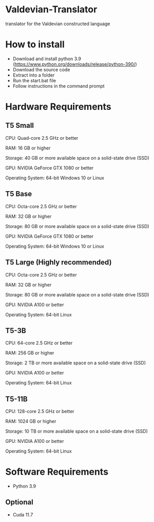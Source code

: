 # Valdevian-Translator
translator for the Valdevian constructed language
# How to install
- Download and install python 3.9 (https://www.python.org/downloads/release/python-390/)
- Download the source code
- Extract into a folder
- Run the start.bat file
- Follow instructions in the command prompt
# Hardware Requirements

## T5 Small
CPU: Quad-core 2.5 GHz or better

RAM: 16 GB or higher

Storage: 40 GB or more available space on a solid-state drive (SSD)

GPU: NVIDIA GeForce GTX 1080 or better

Operating System: 64-bit Windows 10 or Linux

## T5 Base
CPU: Octa-core 2.5 GHz or better

RAM: 32 GB or higher

Storage: 80 GB or more available space on a solid-state drive (SSD)

GPU: NVIDIA GeForce GTX 1080 or better

Operating System: 64-bit Windows 10 or Linux

## T5 Large (Highly recommended)
CPU: Octa-core 2.5 GHz or better

RAM: 32 GB or higher

Storage: 80 GB or more available space on a solid-state drive (SSD)

GPU: NVIDIA A100 or better

Operating System: 64-bit Linux

## T5-3B
CPU: 64-core 2.5 GHz or better

RAM: 256 GB or higher

Storage: 2 TB or more available space on a solid-state drive (SSD)

GPU: NVIDIA A100 or better

Operating System: 64-bit Linux

## T5-11B
CPU: 128-core 2.5 GHz or better

RAM: 1024 GB or higher

Storage: 10 TB or more available space on a solid-state drive (SSD)

GPU: NVIDIA A100 or better

Operating System: 64-bit Linux
# Software Requirements

- Python 3.9
## Optional
- Cuda 11.7
